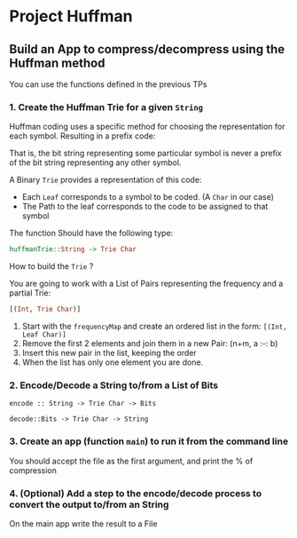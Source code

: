 # Project Huffman

## Build an App to compress/decompress using the Huffman method

You can use the functions defined in the previous TPs

### 1. Create the Huffman Trie for a given `String`

Huffman coding uses a specific method for choosing the representation for each symbol.
Resulting in a prefix code:

That is, the bit string representing some particular symbol is never a prefix of the bit string representing any other symbol.

A Binary `Trie` provides a representation of this code:

* Each `Leaf` corresponds to a symbol to be coded. (A `Char` in our case)
* The Path to the leaf corresponds to the code to be assigned to that symbol

The function Should have the following type:

```haskell
huffmanTrie::String -> Trie Char
```
How to build the `Trie` ?

You are going to work with a List of Pairs representing the frequency and a partial Trie:

```haskell
[(Int, Trie Char)]
```

1. Start with the `frequencyMap` and create an ordered list in the form: `[(Int, Leaf Char)]`
2. Remove the first 2 elements and join them in a new Pair: (n+m, a :-: b)
3. Insert this new pair in the list, keeping the order
4. When the list has only one element you are done.

### 2. Encode/Decode a String to/from a List of Bits

```encode :: String -> Trie Char -> Bits```

```decode::Bits -> Trie Char -> String```

### 3. Create an app (function `main`) to run it from the command line

You should accept the file as the first argument, and print the % of compression

### 4. (Optional) Add a step to the encode/decode process to convert the output to/from an String

On the main app write the result to a File